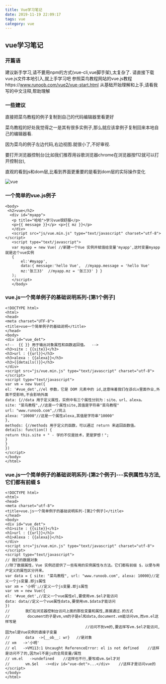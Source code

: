 ```yaml
---
title: Vue学习笔记
date: 2019-11-19 22:09:17
tags: vue
category: vue
---
```

## vue学习笔记
### 开篇语

建议新手学习,请不要用npm的方式(vue-cli,vue脚手架),太复杂了. 请直接下载vue.js文件本地引入,就上手学习吧
参照菜鸟教程网站的vue.js教程https://www.runoob.com/vue2/vue-start.html
从基础开始理解和上手,请看我写的中文注释,帮助理解

### 一些建议
直接把菜鸟教程的例子复制到自己的代码编辑器里看更好

菜鸟教程的好处我觉得之一是其有很多实例子,那么就应该拿例子复制回来本地自己的编辑器看.

因为菜鸟的例子左边代码,右边视图.就很小了,不好审视.

要打开浏览器控制台(比如我们推荐用谷歌浏览器chrome在浏览器按f12就可以打开控制台),

直观的看到js和dom层,比看到界面更重要的是看到dom层的实际操作变化

![vue](https://segmentfault.com/img/bVbcvzG?w=1598&h=918 "vue")

### 一个简单的vue.js例子

	<body>
	 <h2>vue</h2>
	  <div id="myapp">
	   <p title="哈哈">学习vue很舒服</p> 
	   <p>{{ message }}</p> <p>{{ mz }}</p> 
	   </div> 
	   <script src="js/vue.min.js" type="text/javascript" charset="utf-8"></script> 
	   <script type="text/javascript"> 
	   var myapp = new Vue( //新建一个Vue 实例并赋值给变量'myapp',这时变量myapp就是这个vue实例 
	   { 
		   el:'#myapp',
		   data:{ message:'hello Vue',  //myapp.message = 'hello Vue' 
		   mz:'张三33'  //myapp.mz = '张三33' } } 
	   ); 
	   </script> 
	   </body>
<!-- more -->
### vue.js一个简单例子的基础说明系列-[第1个例子]

	<!DOCTYPE html>
	<html>
	<head>
	<meta charset="UTF-8">
	<title>vue一个简单例子的基础说明</title>
	</head>
	<body>
	<div id="vue_det">
	<!--  {{ }} 用于输出对象属性和函数返回值。  -->
	<h3>site : {{site}}</h3>
	<h3>url : {{url}}</h3>
	<h3>alexa : {{alexa}}</h3>
	<h3>{{details()}}</h3>
	</div>
	<script src="js/vue.min.js" type="text/javascript" charset="utf-8"></script>
	<script type="text/javascript">
	var vm = new Vue({
	el: '#vue_det',//el 参数，它是 DOM 元素中的 id,这意味着我们在该div里面作业,外面不受影响,不会影响外面
	data: {//data 用于定义属性，实例中有三个属性分别为：site、url、alexa。
	site: "菜鸟教程",//这是一个属性site,其值是字符串"菜鸟教程"
	url: "www.runoob.com",//同上
	alexa: "10000"//这是一个属性alexa,其值是字符串"10000"
	},
	methods: {//methods 用于定义的函数，可以通过 return 来返回函数值。
	details: function() {
	return this.site + " - 学的不仅是技术，更是梦想！";
	}
	}
	})
	</script>
	</body>
	</html>

### vue.js一个简单例子的基础说明系列-[第2个例子]---实例属性与方法,它们都有前缀 $

	<!DOCTYPE html>
	<html>
	<head>
	<meta charset="utf-8">
	<title>vue.js一个简单例子的基础说明系列-[第2个例子]</title>
	</head>
	<body>
	<div id="vue_det">
	<h1>site : {{site}}</h1>
	<h1>url : {{url}}</h1>
	<h1>Alexa : {{alexa}}</h1>
	</div>
	<script src="js/vue.min.js" type="text/javascript" charset="utf-8"></script>
	<script type="text/javascript">
	// 我们的数据对象
	//除了数据属性，Vue 实例还提供了一些有用的实例属性与方法。它们都有前缀 $，以便与用户定义的属性区分开来。
	var data = { site: "菜鸟教程", url: "www.runoob.com", alexa: 10000}//定义一个js变量.即js属性
	var xm = '小明';//定义一个js变量.即js属性
	var vm = new Vue({
	el: '#vue_det',//定义一个vue属性el,要使用vm.$el才能访问
	data: data//定义一个vue属性data,要使用vm.$data才能访问
	})
	//       我们在浏览器控制台访问上面的那些变量和属性,直接通过.的方式
	//        document的子是vm,vm的子是el和data,document.vm能访问vm,而vm.el这样写是
										//访问不到vm的,要这样写vm.$el才能访问,因为el是Vue实例的直接子变量
	//       data  ->{__ob__: wr}   //是对象
	// xm   ->'小明'
	// el   ->VM113:1 Uncaught ReferenceError: el is not defined    //这样是访问不了的,因为el不是js的全局变量/属性
	// vm.el   ->undefined    //这样也不行,要写成vm.$el才对
	//       vm.$el   -><div id="vue-det">...</div>    //这样才是访问vue的
	</script>
	</body>
	</html>

